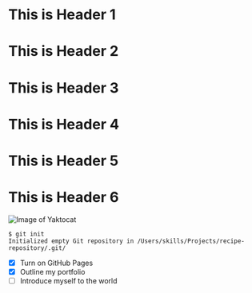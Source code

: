 # This is Header 1
# This is Header 2
# This is Header 3
# This is Header 4
# This is Header 5
# This is Header 6
![Image of Yaktocat](https://octodex.github.com/images/yaktocat.png)

```
$ git init
Initialized empty Git repository in /Users/skills/Projects/recipe-repository/.git/
```
- [X] Turn on GitHub Pages
- [X] Outline my portfolio
- [ ] Introduce myself to the world
